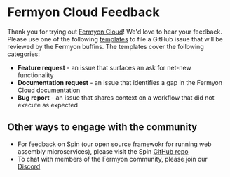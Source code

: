 # Fermyon Cloud Feedback 
Thank you for trying out [Fermyon Cloud](https://github.com/fermyon/cloud)! We'd love to hear your feedback. Please use one of the following [templates](https://github.com/fermyon/feedback/issues/new/choose) to file a GitHub issue that will be reviewed by the Fermyon buffins. The templates cover the following categories:

* **Feature request** - an issue that surfaces an ask for net-new functionality
* **Documentation request** - an issue that identifies a gap in the Fermyon Cloud documentation 
* **Bug report** - an issue that shares context on a workflow that did not execute as expected

## Other ways to engage with the community
- For feedback on Spin (our open source framewokr for running web assembly microservices), please visit the Spin [GitHub repo](https://github.com/fermyon/spin)
- To chat with members of the Fermyon community, please join our [Discord](https://discord.com/invite/AAFNfS7NGf)
